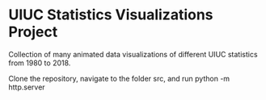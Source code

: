# UIUC Statistics Visualizations Project
Collection of many animated data visualizations of different UIUC statistics from 1980 to 2018.

Clone the repository, navigate to the folder src, and run python -m http.server
